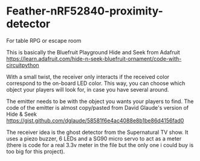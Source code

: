 # Feather-nRF52840-proximity-detector
For table RPG or escape room

This is basically the Bluefruit Playground Hide and Seek from Adafruit
https://learn.adafruit.com/hide-n-seek-bluefruit-ornament/code-with-circuitpython

With a small twist, the receiver only interacts if the received color correspond to the on-board LED color.
This way, you can choose which object your players will look for, in case you have several around.

The emitter needs to be with the object you wants your players to find.
The code of the emitter is almost copy/pasted from David Glaude's version of Hide & Seek
https://gist.github.com/dglaude/58581f6e4ac4088e8b1be86d4156fad0

The receiver idea is the ghost detector from the Supernatural TV show.
It uses a piezo buzzer, 6 LEDs and a SG90 micro servo to act as a meter
(there is code for a real 3.3v meter in the file but the only one i could buy is too big for this project).

